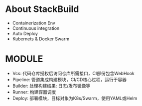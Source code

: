 # About StackBuild

* Containerization Env
* Continuous integration
* Auto Deploy 
* Kubernets & Docker Swarm

# MODULE

* Vcs: 代码仓库授权后访问仓库所需接口，CI部份包含WebHook
* Pipeline: 管道集成构建模块，CI/CD核心过程，运行于容器
* Builder: 处理构建结果: 日志/发布镜像等
* Runner: 构建容器调度
* Deploy: 部署模块，目标对象为K8s/Swarm，使用YAML或Helm